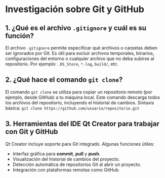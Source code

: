 <h1>Investigación sobre Git y GitHub</h1>

<h2>1. ¿Qué es el archivo <code>.gitignore</code> y cuál es su función?</h2>
<p>
El archivo <code>.gitignore</code> permite especificar qué archivos o carpetas deben ser ignorados por Git. Es útil para excluir archivos temporales, binarios, configuraciones del entorno o cualquier archivo que no deba subirse al repositorio. Por ejemplo: <code>.DS_Store</code>, <code>*.log</code>, <code>build/</code>, etc.
</p>

<h2>2. ¿Qué hace el comando <code>git clone</code>?</h2>
<p>
El comando <code>git clone</code> se utiliza para copiar un repositorio remoto (por ejemplo, desde GitHub) a tu máquina local. Este comando descarga todos los archivos del repositorio, incluyendo el historial de cambios. Sintaxis básica:
<code>git clone https://github.com/usuario/repositorio.git</code>
</p>

<h2>3. Herramientas del IDE Qt Creator para trabajar con Git y GitHub</h2>
<p>
Qt Creator incluye soporte para Git integrado. Algunas funciones útiles:
</p>
<ul>
  <li>Interfaz gráfica para <strong>commit</strong>, <strong>pull</strong> y <strong>push</strong>.</li>
  <li>Visualización del historial de cambios del proyecto.</li>
  <li>Detección automática de repositorios Git al abrir un proyecto.</li>
  <li>Integración con plataformas remotas como GitHub.</li>
</ul>
